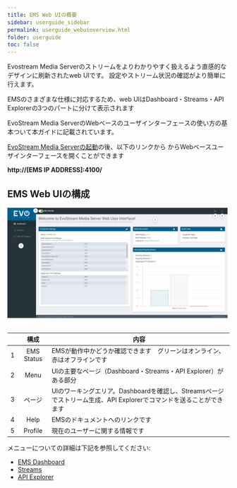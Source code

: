 ```yaml
---
title: EMS Web UIの概要
sidebar: userguide_sidebar
permalink: userguide_webuioverview.html
folder: userguide
toc: false
---
```


Evostream Media Serverのストリームをよりわかりやすく扱えるよう直感的なデザインに刷新されたweb UIです。
設定やストリーム状況の確認がより簡単に行えます。

EMSのさまざまな仕様に対応するため、web UIはDashboard・Streams・API Explorerの3つのパートに分けて表示されます

EvoStream Media ServerのWebベースのユーザインターフェースの使い方の基本ついて本ガイドに記載されています。


 [EvoStream Media Serverの起動](http://docs.evostream.com/2.0/userguide_startems.html)の後、以下のリンクから
からWebベースユーザインターフェースを開くことができます

 **http://[EMS IP ADDRESS]:4100/**






## EMS Web UIの構成

![](images/userguide/webuiparts.jpg)



|      | 構成  | 内容                              |
| :--: | :--------: | ---------------------------------------- |
|  1   | EMS Status | EMSが動作中かどうか確認できます　グリーンはオンライン、赤はオフラインです |
|  2   |    Menu    | UIの主要なページ（Dashboard・Streams・API Explorer）がある部分 |
|  3   |  ページ  | UIのワーキングエリア。Dashboardを確認し、Streamsページでストリーム生成、API Explorerでコマンドを送ることができます |
|  4   |    Help    | EMSのドキュメントへのリンクです           |
|  5   |  Profile   | 現在のユーザーに関する情報です |



メニューについての詳細は下記を参照してください:

- [EMS Dashboard](userguide_dashboard.html)
- [Streams](userguide_streams.html)
- [API Explorer](userguide_apiexplorer.html)
